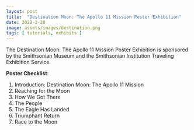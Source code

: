 ```yaml
---
layout: post
title:  "Destination Moon: The Apollo 11 Mission Poster Exhibition"
date: 2022-2-20
image: assets/images/destination.png
tags: [ tutorials, exhibits ]
---
```


The Destination Moon: The Apollo 11 Mission Poster Exhibition is sponsored by the Smithsonian Museum and the Smithsonian Institution Traveling Exhibition Service.

**Poster Checklist**:
1. Introduction: Destination Moon: The Apollo 11 Mission
2. Reaching for the Moon
3. How We Got There
4. The People
5. The Eagle Has Landed
6. Triumphant Return
7. Race to the Moon





